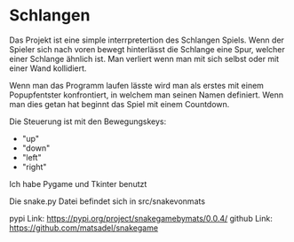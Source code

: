 # Schlangen
Das Projekt ist eine simple interrpretertion des Schlangen Spiels.
Wenn der Spieler sich nach voren bewegt hinterlässt die Schlange eine Spur,
welcher einer Schlange ähnlich ist. Man verliert wenn man mit sich selbst
oder mit einer Wand kollidiert.

Wenn man das Programm laufen lässte wird man als erstes mit einem Popupfentster 
konfrontiert, in welchem man seinen Namen definiert. Wenn man dies getan hat 
beginnt das Spiel mit einem Countdown.

Die Steuerung ist mit den Bewegungskeys:
- "up"
- "down"
- "left"
- "right"

Ich habe Pygame und Tkinter benutzt

Die snake.py Datei befindet sich in src/snakevonmats

pypi Link: https://pypi.org/project/snakegamebymats/0.0.4/
github Link: https://github.com/matsadel/snakegame
